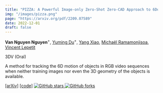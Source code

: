 ```yaml
---
title: "PIZZA: A Powerful Image-only Zero-Shot Zero-CAD Approach to 6DoF Tracking"
img: "/images/pizza.png"
page: "https://arxiv.org/pdf/2209.07589"
date: 2022-12-01
draft: false
---
```

**Van Nguyen Nguyen**<sup>+</sup>, [Yuming Du](https://dulucas.github.io/Homepage/)<sup>+</sup>, [Yang Xiao](https://youngxiao13.github.io/), [Michaël Ramamonjisoa](https://michaelramamonjisoa.github.io/), [Vincent Lepetit](https://vincentlepetit.github.io/)

3DV <span class="red">(Oral)</span> 

A method for tracking the 6D motion of objects in RGB video sequences when neither training images nor even the 3D geometry of the objects is available.

<span class="links-line">
  <a href="https://arxiv.org/pdf/2209.07589">[arXiv]</a>
  <a href="https://github.com/nv-nguyen/pizza">[code]</a>
  <a href="https://github.com/nv-nguyen/pizza/stargazers">
    <img src="https://img.shields.io/github/stars/nv-nguyen/pizza?style=social" alt="GitHub stars">
  </a>
  <a href="https://github.com/nv-nguyen/pizza/network/members">
    <img src="https://img.shields.io/github/forks/nv-nguyen/pizza?style=social" alt="GitHub forks">
  </a>
</span>